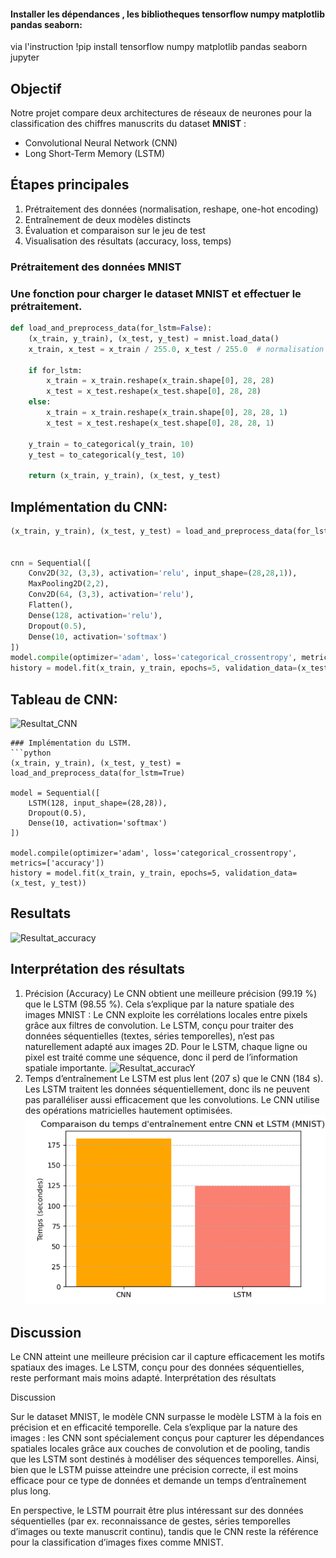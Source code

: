 #### Installer les dépendances , les bibliotheques tensorflow numpy matplotlib pandas seaborn:
via l'instruction
!pip install tensorflow numpy matplotlib pandas seaborn jupyter
## Objectif
Notre projet compare deux architectures de réseaux de neurones pour la classification des chiffres manuscrits du dataset **MNIST** :
- Convolutional Neural Network (CNN)
- Long Short-Term Memory (LSTM)

## Étapes principales
1. Prétraitement des données (normalisation, reshape, one-hot encoding)
2. Entraînement de deux modèles distincts
3. Évaluation et comparaison sur le jeu de test
4. Visualisation des résultats (accuracy, loss, temps)

### Prétraitement des données MNIST

### Une fonction pour charger le dataset **MNIST** et effectuer le prétraitement.


```python
def load_and_preprocess_data(for_lstm=False):
    (x_train, y_train), (x_test, y_test) = mnist.load_data()
    x_train, x_test = x_train / 255.0, x_test / 255.0  # normalisation
    
    if for_lstm:
        x_train = x_train.reshape(x_train.shape[0], 28, 28)
        x_test = x_test.reshape(x_test.shape[0], 28, 28)
    else:
        x_train = x_train.reshape(x_train.shape[0], 28, 28, 1)
        x_test = x_test.reshape(x_test.shape[0], 28, 28, 1)
    
    y_train = to_categorical(y_train, 10)
    y_test = to_categorical(y_test, 10)

    return (x_train, y_train), (x_test, y_test)
```
## Implémentation du CNN:

```python
(x_train, y_train), (x_test, y_test) = load_and_preprocess_data(for_lstm=False)


cnn = Sequential([
    Conv2D(32, (3,3), activation='relu', input_shape=(28,28,1)),
    MaxPooling2D(2,2),
    Conv2D(64, (3,3), activation='relu'),
    Flatten(),
    Dense(128, activation='relu'),
    Dropout(0.5),
    Dense(10, activation='softmax')
])
model.compile(optimizer='adam', loss='categorical_crossentropy', metrics=['accuracy'])
history = model.fit(x_train, y_train, epochs=5, validation_data=(x_test, y_test))
```
## Tableau de CNN:
![Resultat_CNN](MNIST-CNN-vs-LSTM-Comparison/cnn_resultat.PNG)
```
### Implémentation du LSTM.
```python
(x_train, y_train), (x_test, y_test) = load_and_preprocess_data(for_lstm=True)

model = Sequential([
    LSTM(128, input_shape=(28,28)),
    Dropout(0.5),
    Dense(10, activation='softmax')
])

model.compile(optimizer='adam', loss='categorical_crossentropy', metrics=['accuracy'])
history = model.fit(x_train, y_train, epochs=5, validation_data=(x_test, y_test))
```
## Resultats
![Resultat_accuracy](MNIST-CNN-vs-LSTM-Comparison/comparaison%20accuracy.PNG)

## Interprétation des résultats
 1. Précision (Accuracy)
Le CNN obtient une meilleure précision (99.19 %) que le LSTM (98.55 %).
Cela s’explique par la nature spatiale des images MNIST :
Le CNN exploite les corrélations locales entre pixels grâce aux filtres de convolution.
Le LSTM, conçu pour traiter des données séquentielles (textes, séries temporelles), n’est pas naturellement adapté aux images 2D.
Pour le LSTM, chaque ligne ou pixel est traité comme une séquence, donc il perd de l’information spatiale importante.
![Resultat_accuracY](MNIST-CNN-vs-LSTM-Comparison/comparaison%20accuracy.PNG)
2. Temps d’entraînement
Le LSTM est plus lent (207 s) que le CNN (184 s).
Les LSTM traitent les données séquentiellement, donc ils ne peuvent pas paralléliser aussi efficacement que les convolutions.
Le CNN utilise des opérations matricielles hautement optimisées.
![Temps d’entraînement](comparaison%20tems%20d'entrainement.PNG)
##  Discussion
Le CNN atteint une meilleure précision car il capture efficacement les motifs spatiaux des images.
Le LSTM, conçu pour des données séquentielles, reste performant mais moins adapté.
Interprétation des résultats

Discussion 

Sur le dataset MNIST, le modèle CNN surpasse le modèle LSTM à la fois en précision et en efficacité temporelle. Cela s’explique par la nature des images : les CNN sont spécialement conçus pour capturer les dépendances spatiales locales grâce aux couches de convolution et de pooling, tandis que les LSTM sont destinés à modéliser des séquences temporelles. Ainsi, bien que le LSTM puisse atteindre une précision correcte, il est moins efficace pour ce type de données et demande un temps d’entraînement plus long.

En perspective, le LSTM pourrait être plus intéressant sur des données séquentielles (par ex. reconnaissance de gestes, séries temporelles d’images ou texte manuscrit continu), tandis que le CNN reste la référence pour la classification d’images fixes comme MNIST.
